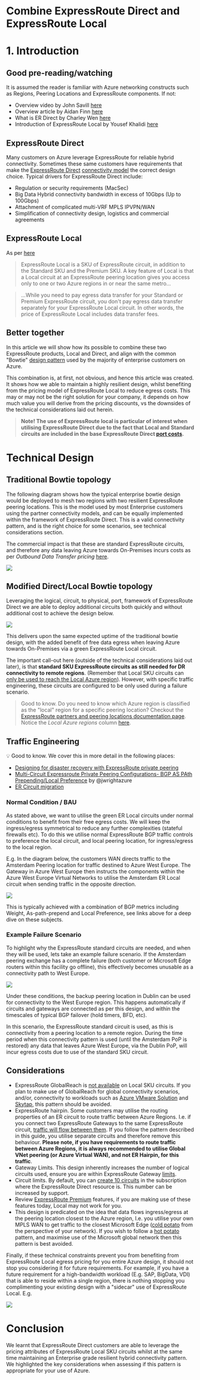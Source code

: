 # Combine ExpressRoute Direct and ExpressRoute Local

<contents>

# 1. Introduction

## Good pre-reading/watching

It is assumed the reader is familiar with Azure networking constructs such as Regions, Peering Locations and ExpressRoute components. If not:

- Overview video by John Savill [here](https://www.youtube.com/watch?v=oevwZZ1YFS0)
- Overview article by Aidan Finn [here](https://aidanfinn.com/?p=22267)
- What is ER Direct by Charley Wen [here](https://youtu.be/0wsQrP6cAB8?t=387)
- Introduction of ExpressRoute Local by Yousef Khalidi [here](https://youtu.be/G9OrulBJTcE?t=960)

<PG video>

## ExpressRoute Direct 

Many customers on Azure leverage ExpressRoute for reliable hybrid connectivity. Sometimes these same customers have requirements that make  the [ExpressRoute Direct](https://docs.microsoft.com/en-us/azure/expressroute/expressroute-erdirect-about) [connectivity model](https://docs.microsoft.com/en-us/azure/expressroute/expressroute-connectivity-models) the correct design choice. Typical drivers for ExpressRoute Direct include:

- Regulation or security requirements (MacSec)
- Big Data Hybrid connectivity bandwidth in excess of 10Gbps (Up to 100Gbps)
- Attachment of complicated multi-VRF MPLS IPVPN/WAN
- Simplification of connectivity design, logistics and commercial agreements

## ExpressRoute Local

As per [here](https://docs.microsoft.com/en-us/azure/expressroute/expressroute-faqs#what-is-expressroute-local)

> ExpressRoute Local is a SKU of ExpressRoute circuit, in addition to the Standard SKU and the Premium SKU. A key feature of Local is that a Local circuit at an ExpressRoute peering location gives you access only to one or two Azure regions in or near the same metro...

> ...While you need to pay egress data transfer for your Standard or Premium ExpressRoute circuit, you don't pay egress data transfer separately for your ExpressRoute Local circuit. In other words, the price of ExpressRoute Local includes data transfer fees.

## Better together

In this article we will show how its possible to combine these two ExpressRoute products, Local and Direct, and align with the common "Bowtie" [design pattern](https://docs.microsoft.com/en-us/azure/expressroute/designing-for-disaster-recovery-with-expressroute-privatepeering#large-distributed-enterprise-network) used by the majority of enterprise customers on Azure. 

This combination is, at first, not obvious, and hence this article was created. It shows how we able to maintain a highly resilient design, whilst benefiting from the pricing model of ExpressRoute Local to reduce egress costs. This may or may not be the right solution for your company, it depends on how much value you will derive from the pricing discounts, vs the downsides of the technical considerations laid out herein.

> **Note! The use of ExpressRoute local is particular of interest when utilising ExpressRoute Direct due to the fact that Local and Standard circuits are included in the base ExpressRoute Direct [port costs](https://azure.microsoft.com/en-gb/pricing/details/expressroute/).**

# Technical Design

## Traditional Bowtie topology

The following diagram shows how the typical enterprise bowtie design would be deployed to mesh two regions with two resilient ExpressRoute peering locations. This is the model used by most Enterprise customers using the partner connectivity models, and can be equally implemented within the framework of ExpressRoute Direct. This is a valid connectivity pattern, and is the right choice for some scenarios, see technical considerations section.

The commercial impact is that these are standard ExpressRoute circuits, and therefore any data leaving Azure towards On-Premises incurs costs as per _Outbound Data Transfer pricing_ [here](https://azure.microsoft.com/en-gb/pricing/details/expressroute/).

![](images/2021-09-02-15-08-02.png)

## Modified Direct/Local Bowtie topology

Leveraging the logical, circuit, to physical, port, framework of ExpressRoute Direct we are able to deploy additional circuits both quickly and without additional cost to achieve the design below.

![](images/2021-09-02-15-17-44.png)

This delivers upon the same expected uptime of the traditional bowtie design, with the added benefit of free data egress when leaving Azure towards On-Premises via a green ExpressRoute Local circuit.

The important call-out here (outside of the technical considerations laid out later), is that **standard SKU ExpressRoute circuits as still needed for DR connectivity to remote regions**. (Remember that Local SKU circuits can [only be used to reach the Local Azure region](https://docs.microsoft.com/en-us/azure/expressroute/expressroute-faqs#what-features-are-available-and-what-are-not-on-expressroute-local)). However, with specific traffic engineering, these circuits are configured to be only used during a failure scenario.

> Good to know. Do you need to know which Azure region is classified as the "local" region for a specific peering location? Checkout the [ExpressRoute partners and peering locations documentation page](https://docs.microsoft.com/en-us/azure/expressroute/expressroute-locations-providers).  Notice the _Local Azure regions_ column [here](https://docs.microsoft.com/en-us/azure/expressroute/expressroute-locations-providers#global-commercial-azure).

## Traffic Engineering

:bulb: Good to know. We cover this in more detail in the following places:

- [Designing for disaster recovery with ExpressRoute private peering](https://docs.microsoft.com/en-us/azure/expressroute/designing-for-disaster-recovery-with-expressroute-privatepeering)
- [Multi-Circuit Expressroute Private Peering Configurations- BGP AS PAth Prepending/Local Preference](https://github.com/jwrightazure/lab/tree/master/Expressroute-Multicircuit-ASprepend-Localpref) by @jwrightazure
- [ER Circuit migration](https://github.com/adstuart/azure-expressroute-migration)


### Normal Condition / BAU

As stated above, we want to utilise the green ER Local circuits under normal conditions to benefit from their free egress costs. We will keep the ingress/egress symmetrical to reduce any further complexities (stateful firewalls etc). To do this we utilise normal ExpressRoute BGP traffic controls to preference the local circuit, and local peering location, for ingress/egress to the local region.

E.g. In the diagram below, the customers WAN directs traffic to the Amsterdam Peering location for traffic destined to Azure West Europe. The Gateway in Azure West Europe then instructs the components within the Azure West Europe Virtual Networks to utilise the Amsterdam ER Local circuit when sending traffic in the opposite direction.

![](images/2021-09-02-15-54-56.png)

This is typically achieved with a combination of BGP metrics including Weight, As-path-prepend and Local Preference, see links above for a deep dive on these subjects.

### Example Failure Scenario

To highlight why the ExpressRoute standard circuits are needed, and when they will be used, lets take an example failure scenario. If the Amsterdam peering exchange has a complete failure (both customer or Microsoft Edge routers within this facility go offline), this effectively becomes unusable as a connectivity path to West Europe.

![](images/2021-09-02-16-05-28.png)

Under these conditions, the backup peering location in Dublin can be used for connectivity to the West Europe region. This happens automatically if circuits and gateways are connected as per this design, and within the timescales of typical BGP failover (hold timers, BFD, etc). 

In this scenario, the ExpressRoute standard circuit is used, as this is connectivity from a peering location to a remote region. During the time period when this connectivity pattern is used (until the Amsterdam PoP is restored) any data that leaves Azure West Europe, via the Dublin PoP, will incur egress costs due to use of the standard SKU circuit.

## Considerations

- ExpressRoute GlobalReach is [not available](https://docs.microsoft.com/en-us/azure/expressroute/expressroute-faqs#what-features-are-available-and-what-are-not-on-expressroute-local) on Local SKU circuits. If you plan to make use of GlobalReach for global connectivity scenarios, and/or, connectivity to workloads such as [Azure VMware Solution](https://docs.microsoft.com/en-us/azure/azure-vmware/tutorial-expressroute-global-reach-private-cloud) and [Skytap](https://help.skytap.com/wan-expressroute-overview.html), this pattern should be avoided.
- ExpressRoute hairpin. Some customers may utilise the routing properties of an ER circuit to route traffic between Azure Regions. I.e. if you connect two ExpressRoute Gateways to the same ExpressRoute circuit, [traffic will flow between them](https://cloudnetsec.blogspot.com/2019/02/azure-intra-region-and-inter-region.html). If you follow the pattern described in this guide, you utilise separate circuits and therefore remove this behaviour. **Please note, if you have requirements to route traffic between Azure Regions, it is always recommended to utilise Global VNet peering (or Azure Virtual WAN), and not ER Hairpin, for this traffic**.
- Gateway Limits. This design inherently increases the number of logical circuits used, ensure you are within ExpressRoute Gateway [limits](https://docs.microsoft.com/en-us/azure/expressroute/.expressroute-about-virtual-network-gateways#gatewayfeaturesupport).
- Circuit limits. By default, you can [create 10 circuits](https://docs.microsoft.com/en-us/azure/expressroute/how-to-expressroute-direct-portal#circuit) in the subscription where the ExpressRoute Direct resource is. This number can be increased by support.
- Review [ExpressRoute Premium](https://docs.microsoft.com/en-us/azure/expressroute/expressroute-faqs#what-is-expressroute-premium) features, if you are making use of these features today, Local may not work for you.
- This design is predicated on the idea that data flows ingress/egress at the peering location closest to the Azure region, I.e. you utilise your own MPLS WAN to get traffic to the closest Microsoft Edge ([cold potato](https://en.wikipedia.org/wiki/Hot-potato_and_cold-potato_routing#:~:text=to%20the%20telco.-,Cold-potato%20routing,-%5Bedit%5D) from the perspective of your network). If you wish to follow a [hot potato](https://en.wikipedia.org/wiki/Hot-potato_and_cold-potato_routing#:~:text=References-,Hot-potato%20routing,-%5Bedit%5D) pattern, and maximise use of the Microsoft global network then this pattern is best avoided. 

Finally, if these technical constraints prevent you from benefiting from ExpressRoute Local egress pricing for you entire Azure design, it should not stop you considering it for future requirements. For example, if you have a future requirement for a high-bandwidth workload (E.g. SAP, BigData, VDI) that is able to reside within a single region, there is nothing stopping you complimenting your existing design with a "sidecar" use of ExpressRoute Local. E.g.

![](images/2021-09-02-16-28-17.png)

# Conclusion

We learnt that ExpressRoute Direct customers are able to leverage the pricing attributes of ExpressRoute Local SKU circuits whilst at the same time maintaining an Enterprise grade resilient hybrid connectivity pattern. We highlighted the key considerations when assessing if this pattern is appropriate for your use of Azure.
